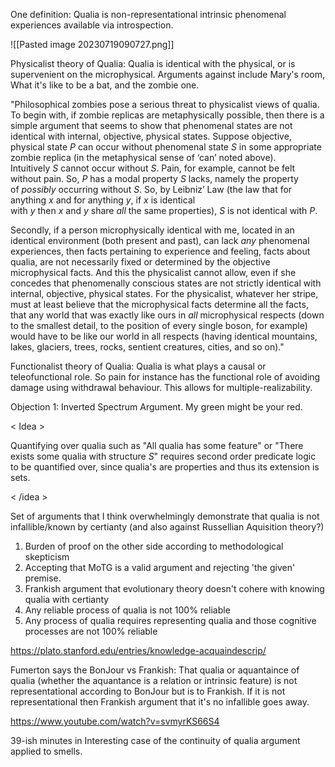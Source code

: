 One definition: Qualia is non-representational intrinsic phenomenal experiences available via introspection.


![[Pasted image 20230719090727.png]]


Physicalist theory of Qualia: Qualia is identical with the physical, or is supervenient on the microphysical. Arguments against include Mary's room, What it's like to be a bat, and the zombie one.

"Philosophical zombies pose a serious threat to physicalist views of qualia. To begin with, if zombie replicas are metaphysically possible, then there is a simple argument that seems to show that phenomenal states are not identical with internal, objective, physical states. Suppose objective, physical state _P_ can occur without phenomenal state _S_ in some appropriate zombie replica (in the metaphysical sense of ‘can’ noted above). Intuitively _S_ cannot occur without _S_. Pain, for example, cannot be felt without pain. So, _P_ has a modal property _S_ lacks, namely the property of _possibly_ occurring without _S_. So, by Leibniz’ Law (the law that for anything _x_ and for anything _y_, if _x_ is identical with _y_ then _x_ and _y_ share _all_ the same properties), _S_ is not identical with _P_.

Secondly, if a person microphysically identical with me, located in an identical environment (both present and past), can lack _any_ phenomenal experiences, then facts pertaining to experience and feeling, facts about qualia, are not necessarily fixed or determined by the objective microphysical facts. And this the physicalist cannot allow, even if she concedes that phenomenally conscious states are not strictly identical with internal, objective, physical states. For the physicalist, whatever her stripe, must at least believe that the microphysical facts determine all the facts, that any world that was exactly like ours in _all_ microphysical respects (down to the smallest detail, to the position of every single boson, for example) would have to be like our world in all respects (having identical mountains, lakes, glaciers, trees, rocks, sentient creatures, cities, and so on)."


Functionalist theory of Qualia: Qualia is what plays a causal or teleofunctional role. So pain for instance has the functional role of avoiding damage using withdrawal behaviour. This allows for multiple-realizability. 

Objection 1: Inverted Spectrum Argument. My green might be your red. 



< Idea >

Quantifying over qualia such as "All qualia has some feature" or "There exists some qualia with structure $S$" requires second order predicate logic to be quantified over, since qualia's are properties and thus its extension is sets.  

< /idea >



Set of arguments that I think overwhelmingly demonstrate that qualia is not infallible/known by certianty (and also against Russellian Aquisition theory?)

1. Burden of proof on the other side according to methodological skepticism
2. Accepting that MoTG is a valid argument and rejecting 'the given' premise.
3. Frankish argument that evolutionary theory doesn't cohere with knowing qualia with certianty 
4. Any reliable process of qualia is not 100% reliable
5. Any process of qualia requires representing qualia and those cognitive processes are not 100% reliable

https://plato.stanford.edu/entries/knowledge-acquaindescrip/

Fumerton says the 
BonJour vs Frankish: That qualia or aquantaince of qualia (whether the aquantance is a relation or intrinsic feature) is not representational according to BonJour but is to Frankish. If it is not representational then Frankish argument that it's no infallible goes away.




https://www.youtube.com/watch?v=svmyrKS66S4

39-ish minutes in
Interesting case of the continuity of qualia argument applied to smells. 